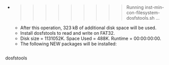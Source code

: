 * >>>>>>>>> Running inst-min-con-filesystem-dosfstools.sh ...
  * After this operation, 323 kB of additional disk space will be used.
  * Install dosfstools to read and write on FAT32.
  * Disk size = 1131052K. Space Used = 488K. Runtime = 00:00:00:00.
  * The following NEW packages will be installed:
  ```bash
dosfstools
  ```
